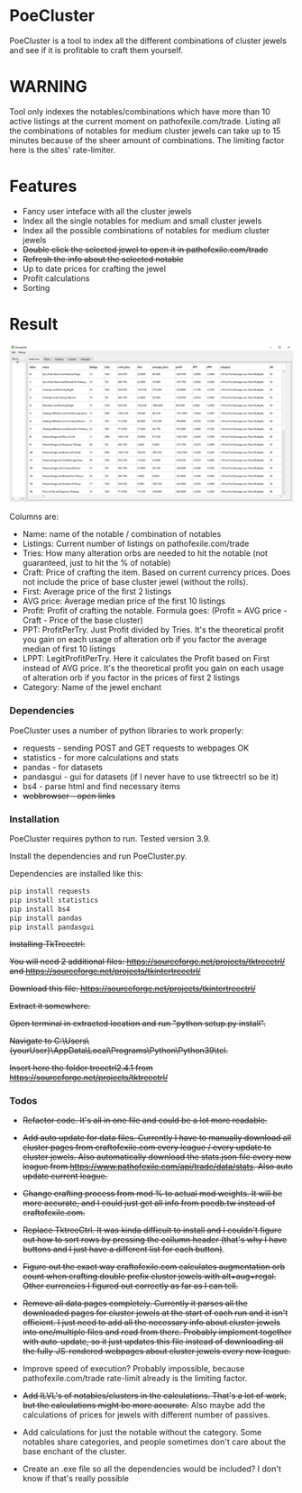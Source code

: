 # PoeCluster

PoeCluster is a tool to index all the different combinations of cluster jewels and see if it is profitable to craft them yourself.

# WARNING

Tool only indexes the notables/combinations which have more than 10 active listings at the current moment on pathofexile.com/trade.
Listing all the combinations of notables for medium cluster jewels can take up to 15 minutes because of the sheer amount of combinations. The limiting factor here is the sites' rate-limiter.

# Features

* Fancy user inteface with all the cluster jewels
* Index all the single notables for medium and small cluster jewels
* Index all the possible combinations of notables for medium cluster jewels
* ~~Double click the selected jewel to open it in pathofexile.com/trade~~
* ~~Refresh the info about the selected notable~~
* Up to date prices for crafting the jewel
* Profit calculations
* Sorting

# Result

![example](example.png "Results")

Columns are:

* Name: name of the notable / combination of notables
* Listings: Current number of listings on pathofexile.com/trade
* Tries: How many alteration orbs are needed to hit the notable (not guaranteed, just to hit the % of notable)
* Craft: Price of crafting the item. Based on current currency prices. Does not include the price of base cluster jewel (without the rolls).
* First: Average price of the first 2 listings
* AVG price: Average median price of the first 10 listings
* Profit: Profit of crafting the notable. Formula goes: (Profit = AVG price - Craft - Price of the base cluster)
* PPT: ProfitPerTry. Just Profit divided by Tries. It's the theoretical profit you gain on each usage of alteration orb if you factor the average median of first 10 listings
* LPPT: LegitProfitPerTry. Here it calculates the Profit based on First instead of AVG price. It's the theoretical profit you gain on each usage of alteration orb if you factor in the prices of first 2 listings
* Category: Name of the jewel enchant

### Dependencies

PoeCluster uses a number of python libraries to work properly:

* requests - sending POST and GET requests to webpages OK
* statistics - for more calculations and stats
* pandas - for datasets
* pandasgui - gui for datasets (if I never have to use tktreectrl so be it)
* bs4 - parse html and find necessary items
* ~~webbrowser - open links~~

### Installation

PoeCluster requires python to run. Tested  version 3.9.

Install the dependencies and run PoeCluster.py.

Dependencies are installed like this:

```
pip install requests
pip install statistics
pip install bs4
pip install pandas
pip install pandasgui
```

~~Installing TkTreectrl:~~

~~You will need 2 additional files: <https://sourceforge.net/projects/tktreectrl/> and <https://sourceforge.net/projects/tkintertreectrl/>~~

~~Download this file: <https://sourceforge.net/projects/tkintertreectrl/>~~

~~Extract it somewhere.~~

~~Open terminal in extracted location and run "python setup.py install".~~

~~Navigate to C:\Users\\{yourUser}\AppData\Local\Programs\Python\Python39\tcl.~~

~~Insert here the folder treectrl2.4.1 from <https://sourceforge.net/projects/tktreectrl/>~~

### Todos

* ~~Refactor code. It's all in one file and could be a lot more readable.~~

* ~~Add auto update for data files. Currently I have to manually download all cluster pages from craftofexile.com every league / every update to cluster jewels. Also automatically download the stats.json file every new league from <https://www.pathofexile.com/api/trade/data/stats>. Also auto update current league.~~
* ~~Change crafting process from mod % to actual mod weights. It will be more accurate, and I could just get all info from poedb.tw instead of craftofexile.com.~~
* ~~Replace TktreeCtrl. It was kinda difficult to install and I couldn't figure out how to sort rows by pressing the collumn header (that's why I have buttons and I just have a different list for each button)~~.
* ~~Figure out the exact way craftofexile.com calculates augmentation orb count when crafting double prefix cluster jewels with alt+aug+regal. Other currencies I figured out correctly as far as I can tell.~~
* ~~Remove all data pages completely. Currently it parses all the downloaded pages for cluster jewels at the start of each run and it isn't efficient. I just need to add all the necessary info about cluster jewels into one/multiple files and read from there. Probably implement together with auto-update, so it just updates this file instead of downloading all the fully-JS-rendered webpages about cluster jewels every new league.~~
* Improve speed of execution? Probably impossible, because pathofexile.com/trade rate-limit already is the limiting factor.
* ~~Add ILVL's of notables/clusters in the calculations. That's a lot of work, but the calculations might be more accurate.~~ Also maybe add the calculations of prices for jewels with different number of passives.
* Add calculations for just the notable without the category. Some notables share categories, and people sometimes don't care about the base enchant of the cluster.
* Create an .exe file so all the dependencies would be included? I don't know if that's really possible
